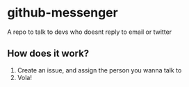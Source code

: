 # github-messenger
A repo to talk to devs who doesnt reply to email or twitter

## How does it work?
1. Create an issue, and assign the person you wanna talk to
2. Vola!
